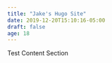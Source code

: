 ```yaml
---
title: "Jake's Hugo Site"
date: 2019-12-20T15:10:16-05:00
draft: false
age: 18
---
```

Test Content Section
